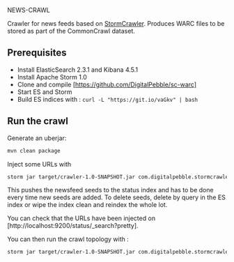 NEWS-CRAWL

Crawler for news feeds based on [StormCrawler](http://stormcrawler.net). Produces WARC files to be stored as part of the CommonCrawl dataset.

Prerequisites
------------

* Install ElasticSearch 2.3.1 and Kibana 4.5.1
* Install Apache Storm 1.0
* Clone and compile [https://github.com/DigitalPebble/sc-warc]
* Start ES and Storm
* Build ES indices with : `curl -L "https://git.io/vaGkv" | bash`

Run the crawl
------------

Generate an uberjar:
``` sh
mvn clean package
```

Inject some URLs with 

``` sh
storm jar target/crawler-1.0-SNAPSHOT.jar com.digitalpebble.stormcrawler.elasticsearch.ESSeedInjector . feeds -conf es-conf.yaml -conf crawler-conf.yaml -local
```

This pushes the newsfeed seeds to the status index and has to be done every time new seeds are added. To delete seeds, delete by query in the ES index or wipe the index clean and reindex the whole lot.

You can check that the URLs have been injected on [http://localhost:9200/status/_search?pretty].

You can then run the crawl topology with :

``` sh
storm jar target/crawler-1.0-SNAPSHOT.jar com.digitalpebble.stormcrawler.CrawlTopology -conf es-conf.yaml -conf crawler-conf.yaml
```


